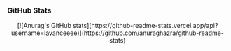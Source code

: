 ### GitHub Stats

<p align="center">
  [![Anurag's GitHub stats](https://github-readme-stats.vercel.app/api?username=lavanceeee)](https://github.com/anuraghazra/github-readme-stats)
</p>



